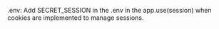 .env:
Add SECRET_SESSION in the .env in the app.use(session) when cookies are implemented to manage sessions.

